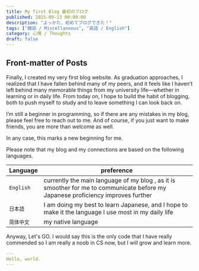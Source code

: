 ```yaml
---
title: My first Blog 最初のブログ
published: 2025-09-13 00:00:00
description: "よっかた、初めてブログできた！"
tags: ["雑談 / Miscellaneous", "英語 / English"]
category: 心情 / Thoughts 
draft: false
---
```


## Front-matter of Posts

Finally, I created my very first blog website. As graduation approaches, I realized that I have fallen behind many of my peers, and it feels like I haven’t left behind many memorable things from my university life—whether in learning or in daily life. From today on, I hope to build the habit of blogging, both to push myself to study and to leave something I can look back on.

I’m still a beginner in programming, so if there are any mistakes in my blog, please feel free to reach out to me. And of course, if you just want to make friends, you are more than welcome as well.

In any case, this marks a new beginning for me.

Please note that my blog and my connections are based on the following languages.

| Language     | preference                                                                                                                                                                                                 |
|---------------|-------------------------------------------------------------------------------------------------------------------------------------------------------------------------------------------------------------|
| `English`       | currently the main language of my blog , as it is smoother for me to communicate before my Japanese proficiency improves further                                                                                                                                                                          |
| `日本語`   | I am doing my best to learn Japanese, and I hope to make it the language I use most in my daily life                                                                                                                                                                        |
| `简体中文` | my native language                                                                                                        

Anyway, Let's GO. I would say this is the only code that I have really commended so I am really a noob in CS now, but I will grow and learn more.

```yaml
---
Hello, world.
---
```
